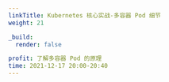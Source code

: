```yaml
---
linkTitle: Kubernetes 核心实战-多容器 Pod 细节
weight: 21

_build:
  render: false

profit: 了解多容器 Pod 的原理
time: 2021-12-17 20:00-20:40
---
```


